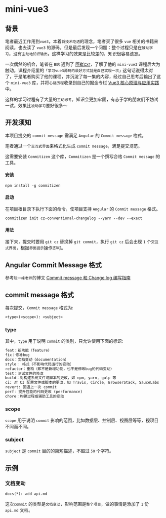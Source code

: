 # mini-vue3

## 背景

笔者最近工作用到`vue3`，本着`将技术吃透`的理念，笔者买了很多 `vue` 相关的书籍来阅读，也去读了 `vue3` 的源码。但是最后发现一个问题：整个过程只是在`被动学习`，没有`主动地知识输出`，这样学习的效果是比较差的，知识很容易遗忘。

一次偶然的机会，笔者在 `B站` 遇到了 [阿崔cxr](https://github.com/cuixiaorui)，了解了他的 `mini-vue3` 课程后大为触动，课程介绍里的`「学习vue3源码的最好方式就是自己实现一次」`这句话说得太对了，于是笔者购买了他的课程，并沉淀了每一集的内容，经过自己思考后输出了这个 `mini-vue3` 库，并将`心路历程`收录到自己的掘金专栏 [Vue3 核心原理与应用实践](https://juejin.cn/column/7183261591398268988)中。

这样的学习过程有了大量的`主动思考`，知识会更加牢固，有志于学的朋友们不妨试一试，效果比`被动学习`要好很多～


## 开发须知

本项目提交的 `commit message` 需满足 `Angular` 的 `Commit message` 格式。

笔者通过一个`交互式界面`来格式化生成 `commit message`，满足提交规范。

这需要安装 `Commitizen` 这个库，`Commitizen` 是一个撰写合格 `Commit message` 的工具。


#### 安装

```shell
npm install -g commitizen
```

#### 启动

在项目根目录下执行下面的命令，使项目支持 `Angular` 的 `Commit message` 格式。

```shell
commitizen init cz-conventional-changelog --yarn --dev --exact
```

#### 用法

接下来，提交时要用 `git cz` 替换掉 `git commit`，执行 `git cz` 后会出现 `1` 个`交互式界面`，根据`界面提示`操作即可。



## Angular Commit Message 格式

参考`阮一峰老师`的博文 [Commit message 和 Change log 编写指南](http://www.ruanyifeng.com/blog/2016/01/commit_message_change_log.html)


## commit message 格式

每次提交，`Commit message` 格式为:

```txt
<type>(<scope>): <subject>
```

### type

其中，`type` 用于说明 `commit` 的类别，只允许使用下面的标识:

```txt
feat：新功能（feature）
fix：修补bug
docs：文档变动（documentation）
style： 格式（不影响代码运行的变动）
refactor：重构（即不是新增功能，也不是修改bug的代码变动）
test：测试文件的修改
build：对构建系统文件或脚本的更改，如 npm, yarn, gulp 等
ci: 对 CI 配置文件或脚本的更改，如 Travis, Circle, BrowserStack, SauceLabs 等
revert: 回退上一次 commit
perf: 提升性能的代码更改 (performance)
chore：构建过程或辅助工具的变动
```

### scope

`scope` 用于说明 `commit` 影响的范围，比如数据层、控制层、视图层等等，视项目不同而不同。


### subject

`subject` 是 `commit` 目的的简短描述，不超过 `50` 个字符。


## 示例

### 文档变动

```txt
docs(*): add api.md
```

这次`commit` 的类型是`文档变动`，影响范围是`整个项目`，做的事情是添加了 `1` 份 `api.md` 文档。

